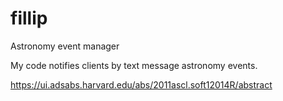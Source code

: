 # fillip
Astronomy event manager

My code notifies clients by text message astronomy events.

https://ui.adsabs.harvard.edu/abs/2011ascl.soft12014R/abstract
